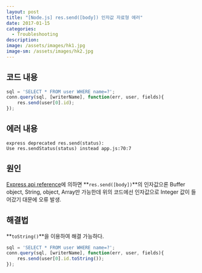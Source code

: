 ```yaml
---
layout: post
title: "[Node.js] res.send([body]) 인자값 자료형 에러"
date: 2017-01-15
categories:
  - Troubleshooting
description: 
image: /assets/images/hk1.jpg
image-sm: /assets/images/hk2.jpg
---
```

## 코드 내용

```javascript
sql = 'SELECT * FROM user WHERE name=?';
conn.query(sql, [writerName], function(err, user, fields){
	res.send(user[0].id);
});
```

## 에러 내용

```
express deprecated res.send(status):    
Use res.sendStatus(status) instead app.js:70:7
```

## 원인
[Express api reference](http://expressjs.com/en/4x/api.html#res.send)에 의하면
**`res.send([body])`**의 인자값으론 Buffer object, String, object, Array만 가능한데
위의 코드에선 인자값으로 Integer 값이 들어갔기 대문에 오류 발생.
	
## 해결법

**`toString()`**을 이용하여 해결 가능하다.

```javascript
sql = 'SELECT * FROM user WHERE name=?';
conn.query(sql, [writerName], function(err, user, fields){
	res.send(user[0].id.toString());
});
```


